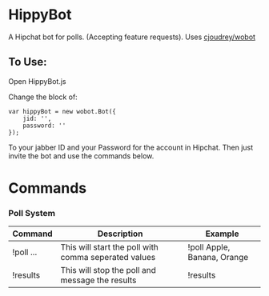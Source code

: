 # HippyBot
A Hipchat bot for polls. (Accepting feature requests). Uses [cjoudrey/wobot](https://github.com/cjoudrey/wobot/)

## To Use:
Open HippyBot.js

Change the block of:
```
var hippyBot = new wobot.Bot({
	jid: '',
	password: ''
});
```
To your jabber ID and your Password for the account in Hipchat.
Then just invite the bot and use the commands below.


# Commands
### Poll System
| Command   | Description                                          | Example                     |
| --------- | ---------------------------------------------------- | --------------------------- |
| !poll ... | This will start the poll with comma seperated values | !poll Apple, Banana, Orange |
| !results  | This will stop the poll and message the results      | !results                    |

